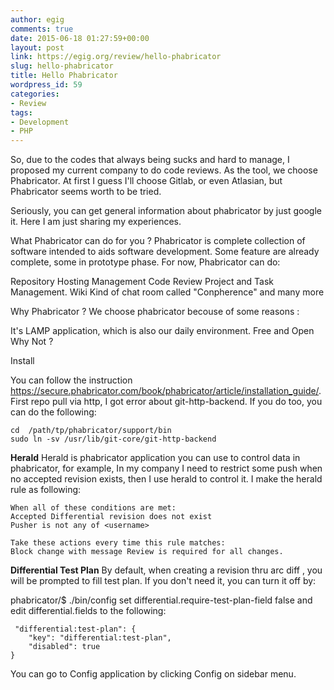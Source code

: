 ```yaml
---
author: egig
comments: true
date: 2015-06-18 01:27:59+00:00
layout: post
link: https://egig.org/review/hello-phabricator
slug: hello-phabricator
title: Hello Phabricator
wordpress_id: 59
categories:
- Review
tags:
- Development
- PHP
---
```


So, due to the codes that always being sucks and hard to manage, I proposed my current company to do code reviews. As the tool, we choose Phabricator. At first I guess I'll choose Gitlab, or even Atlasian, but Phabricator seems worth to be tried.
<!-- more -->


Seriously, you can get general information about phabricator by just google it. Here I am just sharing my experiences.


What Phabricator can do for you ?
Phabricator is complete collection of software intended to aids software development. Some feature are already complete, some in prototype phase. For now, Phabricator can do:

Repository Hosting Management
Code Review
Project and Task Management.
Wiki
Kind of chat room called "Conpherence"
and many more

Why Phabricator ?
We choose phabricator becouse of some reasons :

It's LAMP application, which is also our daily environment.
Free and Open
Why Not ?

Install

You can follow the instruction https://secure.phabricator.com/book/phabricator/article/installation_guide/. First repo pull via http, I got error about git-http-backend. If you do too, you can do the following:


    
    
    cd  /path/tp/phabricator/support/bin
    sudo ln -sv /usr/lib/git-core/git-http-backend
    



**Herald**
Herald is phabricator application you can use to control data in phabricator, for example, In my company I need to restrict some push when no accepted revision exists, then I use herald to control it. I make the herald rule as following:


    
    
    When all of these conditions are met:
    Accepted Differential revision does not exist
    Pusher is not any of <username>
    
    Take these actions every time this rule matches:
    Block change with message Review is required for all changes.
    



**Differential Test Plan**
By default, when creating a revision thru arc diff , you will be prompted to fill test plan. If you don't need it, you can turn it off by:

phabricator/$ ./bin/config set differential.require-test-plan-field false
and edit differential.fields to the following:


    
    
     "differential:test-plan": {
        "key": "differential:test-plan",
        "disabled": true
    }
    



You can go to Config application by clicking Config on sidebar menu.
